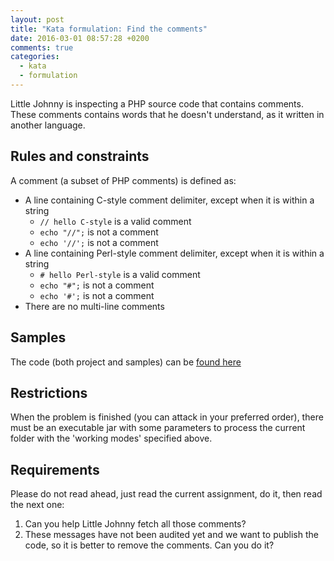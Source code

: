 ```yaml
---
layout: post
title: "Kata formulation: Find the comments"
date: 2016-03-01 08:57:28 +0200
comments: true
categories:
  - kata
  - formulation
---
```


Little Johnny is inspecting a PHP source code that contains comments. These comments contains words that he doesn't understand, as it written in another language.

## Rules and constraints

A comment (a subset of PHP comments) is defined as:

  * A line containing C-style comment delimiter, except when it is within a string
    * ``// hello C-style`` is a valid comment
    * ``echo "//";`` is not a comment
    * ``echo '//';`` is not a comment
  * A line containing Perl-style comment delimiter, except when it is within a string
    * ``# hello Perl-style`` is a valid comment
    * ``echo "#";`` is not a comment
    * ``echo '#';`` is not a comment
  * There are no multi-line comments


## Samples

The code (both project and samples) can be [found here](https://github.com/alvarogarcia7/kata-formulation-find-comments)

## Restrictions

When the problem is finished (you can attack in your preferred order), there must be an executable jar with some parameters to process the current folder with the 'working modes' specified above.

## Requirements

Please do not read ahead, just read the current assignment, do it, then read the next one:

  1. Can you help Little Johnny fetch all those comments?
  1. These messages have not been audited yet and we want to publish the code, so it is better to remove the comments. Can you do it?
